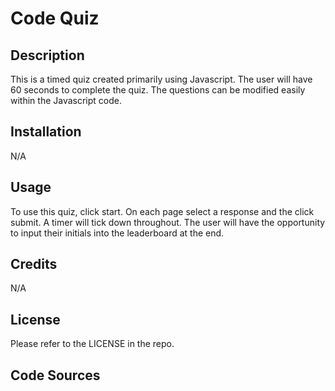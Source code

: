 # Code Quiz
## Description

This is a timed quiz created primarily using Javascript. The user will have 60 seconds to complete the quiz. The questions can be modified easily within the Javascript code. 

## Installation

N/A

## Usage

To use this quiz, click start. On each page select a response and the click submit. A timer will tick down throughout. The user will have the opportunity to input their initials into the leaderboard at the end.

## Credits

N/A

## License

Please refer to the LICENSE in the repo.

## Code Sources

